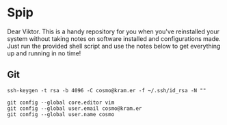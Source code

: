 # Spip

Dear Viktor. This is a handy repository for you when you've reinstalled your system without taking notes on software installed and configurations made. Just run the provided shell script and use the notes below to get everything up and running in no time! 

## Git

    ssh-keygen -t rsa -b 4096 -C cosmo@kram.er -f ~/.ssh/id_rsa -N ""

    git config --global core.editor vim
    git config --global user.email cosmo@kram.er
    git config --global user.name cosmo
